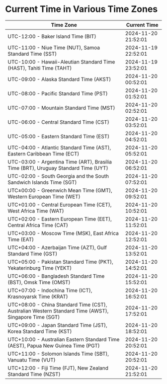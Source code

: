 # Current Time in Various Time Zones

| Time Zone | Current Time |
|-----------|--------------|
| UTC-12:00 - Baker Island Time (BIT) | 2024-11-20 21:52:01 |
| UTC-11:00 - Niue Time (NUT), Samoa Standard Time (SST) | 2024-11-19 22:52:01 |
| UTC-10:00 - Hawaii-Aleutian Standard Time (HAST), Tahiti Time (TAHT) | 2024-11-19 23:52:01 |
| UTC-09:00 - Alaska Standard Time (AKST) | 2024-11-20 00:52:01 |
| UTC-08:00 - Pacific Standard Time (PST) | 2024-11-20 01:52:01 |
| UTC-07:00 - Mountain Standard Time (MST) | 2024-11-20 02:52:01 |
| UTC-06:00 - Central Standard Time (CST) | 2024-11-20 03:52:01 |
| UTC-05:00 - Eastern Standard Time (EST) | 2024-11-20 04:52:01 |
| UTC-04:00 - Atlantic Standard Time (AST), Eastern Caribbean Time (ECT) | 2024-11-20 05:52:01 |
| UTC-03:00 - Argentina Time (ART), Brasília Time (BRT), Uruguay Standard Time (UYT) | 2024-11-20 06:52:01 |
| UTC-02:00 - South Georgia and the South Sandwich Islands Time (SGT) | 2024-11-20 07:52:01 |
| UTC±00:00 - Greenwich Mean Time (GMT), Western European Time (WET) | 2024-11-20 09:52:01 |
| UTC+01:00 - Central European Time (CET), West Africa Time (WAT) | 2024-11-20 10:52:01 |
| UTC+02:00 - Eastern European Time (EET), Central Africa Time (CAT) | 2024-11-20 11:52:01 |
| UTC+03:00 - Moscow Time (MSK), East Africa Time (EAT) | 2024-11-20 12:52:01 |
| UTC+04:00 - Azerbaijan Time (AZT), Gulf Standard Time (GST) | 2024-11-20 13:52:01 |
| UTC+05:00 - Pakistan Standard Time (PKT), Yekaterinburg Time (YEKT) | 2024-11-20 14:52:01 |
| UTC+06:00 - Bangladesh Standard Time (BST), Omsk Time (OMST) | 2024-11-20 15:52:01 |
| UTC+07:00 - Indochina Time (ICT), Krasnoyarsk Time (KRAT) | 2024-11-20 16:52:01 |
| UTC+08:00 - China Standard Time (CST), Australian Western Standard Time (AWST), Singapore Time (SGT) | 2024-11-20 17:52:01 |
| UTC+09:00 - Japan Standard Time (JST), Korea Standard Time (KST) | 2024-11-20 18:52:01 |
| UTC+10:00 - Australian Eastern Standard Time (AEST), Papua New Guinea Time (PGT) | 2024-11-20 20:52:01 |
| UTC+11:00 - Solomon Islands Time (SBT), Vanuatu Time (VUT) | 2024-11-20 20:52:01 |
| UTC+12:00 - Fiji Time (FJT), New Zealand Standard Time (NZST) | 2024-11-20 21:52:01 |
